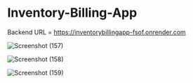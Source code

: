 # Inventory-Billing-App
 Backend URL = https://inventorybillingapp-fsof.onrender.com
 
![Screenshot (157)](https://github.com/k2a0r1t1h2i0g0a2/Inventory-Billing-App/assets/139260935/a44824e1-e9e5-40d8-af8f-cd22b78ae464)

![Screenshot (158)](https://github.com/k2a0r1t1h2i0g0a2/Inventory-Billing-App/assets/139260935/dcc6993a-1b4f-4d5a-8b88-81f977d85f23)

![Screenshot (159)](https://github.com/k2a0r1t1h2i0g0a2/Inventory-Billing-App/assets/139260935/0fb9dff5-d3bc-4bcf-871a-b9e01d4a2899)
